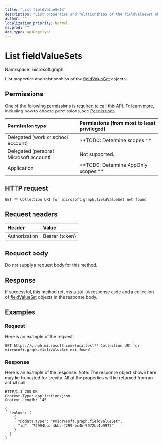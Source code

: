 ```yaml
---
title: "List fieldValueSets"
description: "List properties and relationships of the fieldValueSet objects."
author: ""
localization_priority: Normal
ms.prod: ""
doc_type: apiPageType
---
```


# List fieldValueSets

Namespace: microsoft.graph

List properties and relationships of the [fieldValueSet](../resources/fieldvalueset.md) objects.

## Permissions
One of the following permissions is required to call this API. To learn more, including how to choose permissions, see [Permissions](/concepts/permissions-reference.md).

|Permission type|Permissions (from most to least privileged)|
|:---|:---|
|Delegated (work or school account)|**TODO: Determine scopes **|
|Delegated (personal Microsoft account)|Not supported.|
|Application|**TODO: Determine AppOnly scopes **|

## HTTP request
<!-- {
  "blockType": "ignored"
}
-->
``` http
GET ** Collection URI for microsoft.graph.fieldValueSet not found
```

## Request headers
|Header|Value|
|:---|:---|
|Authorization|Bearer {token}|

## Request body
Do not supply a request body for this method.

## Response
If successful, this method returns a `200 OK` response code and a collection of [fieldValueSet](../resources/fieldvalueset.md) objects in the response body.

## Examples

### Request
Here is an example of the request.
<!-- {
  "blockType": "request",
  "name": "get_fieldvalueset"
}
-->
``` http
GET https://graph.microsoft.com/localtest** Collection URI for microsoft.graph.fieldValueSet not found
```

### Response
Here is an example of the response. Note: The response object shown here may be truncated for brevity. All of the properties will be returned from an actual call.
<!-- {
  "blockType": "response",
  "truncated": true,
  "@odata.type": "collection(microsoft.graph.fieldvalueset)"
}
-->
``` http
HTTP/1.1 200 OK
Content-Type: application/json
Content-Length: 145

{
  "value": [
    {
      "@odata.type": "#microsoft.graph.fieldValueSet",
      "id": "72994bbc-4bbc-7299-bc4b-9972bc4b9972"
    }
  ]
}
```

